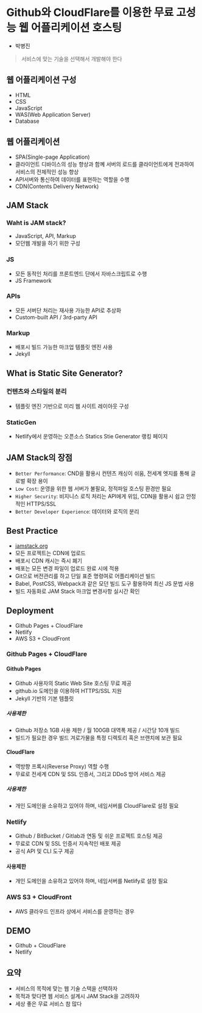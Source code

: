 # Github와 CloudFlare를 이용한 무료 고성능 웹 어플리케이션 호스팅
- 박병진

> 서비스에 맞는 기술을 선택해서 개발해야 한다

## 웹 어플리케이션 구성
- HTML
- CSS
- JavaScript
- WAS(Web Application Server)
- Database

## 웹 어플리케이션
- SPA(Single-page Application)
- 클라이언트 디바이스의 성능 향상과 함꼐 서버의 로드를 클라이언트에게 전과하여 서비스의 전체적인 성능 향상
- API서버와 통신하여 데이터를 표현하는 역할을 수행
- CDN(Contents Delivery Network)

## JAM Stack

### Waht is JAM stack?
- JavaScript, API, Markup
- 모던웹 개발을 하기 위한 구성

### JS
- 모든 동적인 처리를 프론트엔드 단에서 자바스크립트로 수행
- JS Framework

### APIs
- 모든 서버단 처리는 재사용 가능한 API로 추상화
- Custom-built API / 3rd-party API

### Markup
- 배포시 빌드 가능한 마크업 템플릿 엔진 사용
- Jekyll

## What is Static Site Generator?

### 컨텐츠와 스타일의 분리
- 템플릿 엔진 기반으로 미리 웹 사이트 레이아웃 구성

### StaticGen
- Netlify에서 운영하는 오픈소스 Statics Stie Generator 랭킹 페이지

## JAM Stack의 장점
- `Better Performance`: CND을 활용시 컨텐츠 캐싱이 쉬움, 전세계 엣지를 통해 글로벌 확장 용이
- `Low Cost`: 운영을 위한 웹 서버가 불필요, 정적파일 호스팅 환경만 필요
- `Higher Security`: 비지니스 로직 처리는 API에게 위임, CDN을 활용시 쉽고 안정적인 HTTPS/SSL
- `Better Developer Experience`: 데이터와 로직의 분리

## Best Practice
- [jamstack.org](https://jamstack.org/)
- 모든 프로젝트는 CDN에 업로드
- 배포시 CDN 캐시는 즉시 폐기
- 배포는 모든 변경 파일이 업로드 완료 시에 적용
- Git으로 버전관리를 하고 단일 표준 명령여로 어플리케이션 빌드
- Babel, PostCSS, Webpack과 같은 모던 빌드 도구 활용하여 최신 JS 문법 사용
- 빌드 자동화로 JAM Stack 마크업 변경사항 실시간 확인

## Deployment
- Github Pages + CloudFlare
- Netlify
- AWS S3 + CloudFront

### Github Pages + CloudFlare

#### Github Pages
- Github 사용자의 Static Web Site 호스팅 무료 제공
- github.io 도메인을 이용하여 HTTPS/SSL 지원
- Jekyll 기반의 기본 템플릿

##### 사용제한
- Github 저장소 1GB 사용 제한 / 월 100GB 대역폭 제공 / 시간당 10개 빌드
- 빌드가 필요한 경우 빌드 겨로가물을 특정 디렉토리 혹은 브랜치에 보관 필요

#### CloudFlare
- 역방향 프록시(Reverse Proxy) 역할 수행
- 무료로 전세계 CDN 및 SSL 인증서, 그리고 DDoS 방어 서비스 제공

##### 사용제한
- 개인 도메인을 소유하고 있어야 하며, 네임서버를 CloudFlare로 설정 필요

### Netlify
- Github / BitBucket / Gitlab과 연동 및 쉬운 프로젝트 호스팅 제공
- 무료로 CDN 및 SSL 인증서 지속적인 배포 제공
- 공식 API 및 CLI 도구 제공

#### 사용제한
- 개인 도메인을 소유하고 있어야 하며, 네임서버를 Netlify로 설정 필요

### AWS S3 + CloudFront
- AWS 클라우드 인프라 상에서 서비스를 운영하는 경우

## DEMO
- Github + CloudFlare
- Netlify

## 요약
- 서비스의 목적에 맞는 웹 기술 스택을 선택하자
- 목적과 맞다면 웹 서비스 설계시 JAM Stack을 고려하자
- 세상 좋은 무료 서비스 참 많다
